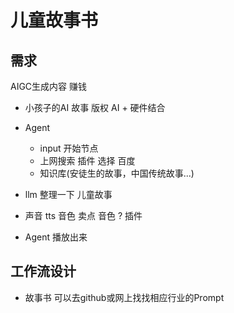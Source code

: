 # 儿童故事书

## 需求
AIGC生成内容 赚钱
- 小孩子的AI 故事 版权
  AI + 硬件结合
- Agent 
  - input 开始节点
  - 上网搜索 插件 选择 百度
  - 知识库(安徒生的故事，中国传统故事...)

- llm 整理一下 儿童故事
- 声音 tts 音色 卖点 音色 ? 插件
- Agent 播放出来

## 工作流设计
- 故事书
  可以去github或网上找找相应行业的Prompt

